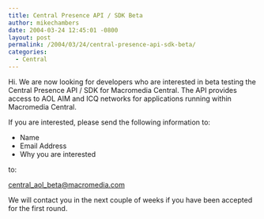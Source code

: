 ```yaml
---
title: Central Presence API / SDK Beta
author: mikechambers
date: 2004-03-24 12:45:01 -0800
layout: post
permalink: /2004/03/24/central-presence-api-sdk-beta/
categories:
  - Central
---
```



Hi. We are now looking for developers who are interested in beta testing the Central Presence API / SDK for Macromedia Central. The API provides access to AOL AIM and ICQ networks for applications running within Macromedia Central.

If you are interested, please send the following information to:

*   Name
*   Email Address
*   Why you are interested

to:

[central\_aol\_beta@macromedia.com][1]

We will contact you in the next couple of weeks if you have been accepted for the first round.

 [1]: central_aol_beta@macromedia.com
